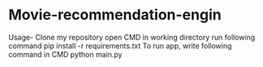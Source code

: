 # Movie-recommendation-engin
Usage-
Clone my repository
open CMD in working directory
run following command
pip install -r requirements.txt
To run app, write following command in CMD
python main.py

